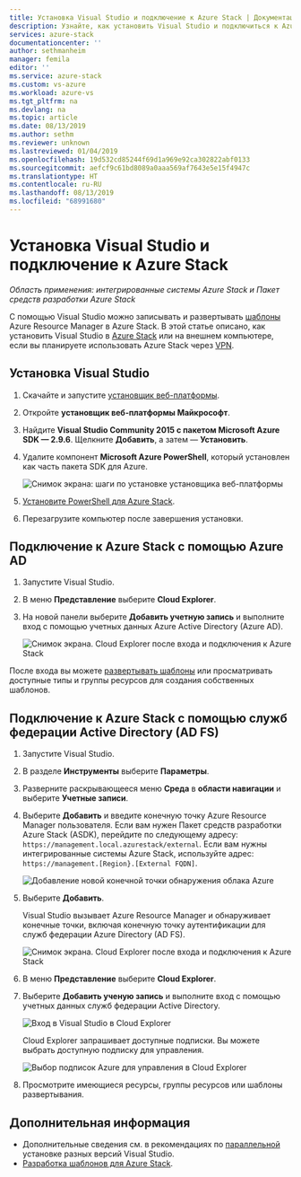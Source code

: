 ```yaml
---
title: Установка Visual Studio и подключение к Azure Stack | Документация Майкрософт
description: Узнайте, как установить Visual Studio и подключиться к Azure Stack.
services: azure-stack
documentationcenter: ''
author: sethmanheim
manager: femila
editor: ''
ms.service: azure-stack
ms.custom: vs-azure
ms.workload: azure-vs
ms.tgt_pltfrm: na
ms.devlang: na
ms.topic: article
ms.date: 08/13/2019
ms.author: sethm
ms.reviewer: unknown
ms.lastreviewed: 01/04/2019
ms.openlocfilehash: 19d532cd85244f69d1a969e92ca302822abf0133
ms.sourcegitcommit: aefcf9c61bd8089a0aaa569af7643e5e15f4947c
ms.translationtype: HT
ms.contentlocale: ru-RU
ms.lasthandoff: 08/13/2019
ms.locfileid: "68991680"
---
```

# <a name="install-visual-studio-and-connect-to-azure-stack"></a>Установка Visual Studio и подключение к Azure Stack

*Область применения: интегрированные системы Azure Stack и Пакет средств разработки Azure Stack*

С помощью Visual Studio можно записывать и развертывать [шаблоны](azure-stack-arm-templates.md) Azure Resource Manager в Azure Stack. В этой статье описано, как установить Visual Studio в [Azure Stack](../asdk/asdk-connect.md#connect-to-azure-stack-using-rdp) или на внешнем компьютере, если вы планируете использовать Azure Stack через [VPN](../asdk/asdk-connect.md#connect-to-azure-stack-using-vpn).

## <a name="install-visual-studio"></a>Установка Visual Studio

1. Скачайте и запустите [установщик веб-платформы](https://www.microsoft.com/web/downloads/platform.aspx).  

2. Откройте **установщик веб-платформы Майкрософт**.

3. Найдите **Visual Studio Community 2015 с пакетом Microsoft Azure SDK — 2.9.6**. Щелкните **Добавить**, а затем — **Установить**.

4. Удалите компонент **Microsoft Azure PowerShell**, который установлен как часть пакета SDK для Azure.

    ![Снимок экрана: шаги по установке установщика веб-платформы](./media/azure-stack-install-visual-studio/image1.png)

5. [Установите PowerShell для Azure Stack](../operator/azure-stack-powershell-install.md).

6. Перезагрузите компьютер после завершения установки.

## <a name="connect-to-azure-stack-with-azure-ad"></a>Подключение к Azure Stack с помощью Azure AD

1. Запустите Visual Studio.

2. В меню **Представление** выберите **Cloud Explorer**.

3. На новой панели выберите **Добавить учетную запись** и выполните вход с помощью учетных данных Azure Active Directory (Azure AD).  

    ![Снимок экрана. Cloud Explorer после входа и подключения к Azure Stack](./media/azure-stack-install-visual-studio/image2.png)

После входа вы можете [развертывать шаблоны](azure-stack-deploy-template-visual-studio.md) или просматривать доступные типы и группы ресурсов для создания собственных шаблонов.  

## <a name="connect-to-azure-stack-with-ad-fs"></a>Подключение к Azure Stack с помощью служб федерации Active Directory (AD FS)

1. Запустите Visual Studio.

2. В разделе **Инструменты** выберите **Параметры**.

3. Разверните раскрывающееся меню **Среда** в **области навигации** и выберите **Учетные записи**.

4. Выберите **Добавить** и введите конечную точку Azure Resource Manager пользователя. Если вам нужен Пакет средств разработки Azure Stack (ASDK), перейдите по следующему адресу: `https://management.local.azurestack/external`.  Если вам нужны интегрированные системы Azure Stack, используйте адрес: `https://management.[Region}.[External FQDN]`.

    ![Добавление новой конечной точки обнаружения облака Azure](./media/azure-stack-install-visual-studio/image5.png)

5. Выберите **Добавить**.  

    Visual Studio вызывает Azure Resource Manager и обнаруживает конечные точки, включая конечную точку аутентификации для служб федерации Azure Directory (AD FS).

    ![Снимок экрана. Cloud Explorer после входа и подключения к Azure Stack](./media/azure-stack-install-visual-studio/image6.png)

6. В меню **Представление** выберите **Cloud Explorer**.

7. Выберите **Добавить ученую запись** и выполните вход с помощью учетных данных служб федерации Active Directory.  

    ![Вход в Visual Studio в Cloud Explorer](./media/azure-stack-install-visual-studio/image7.png)

    Cloud Explorer запрашивает доступные подписки. Вы можете выбрать доступную подписку для управления.

    ![Выбор подписок Azure для управления в Cloud Explorer](./media/azure-stack-install-visual-studio/image8.png)

8. Просмотрите имеющиеся ресурсы, группы ресурсов или шаблоны развертывания.

## <a name="next-steps"></a>Дополнительная информация

- Дополнительные сведения см. в рекомендациях по [параллельной](/visualstudio/install/install-visual-studio-versions-side-by-side) установке разных версий Visual Studio.
- [Разработка шаблонов для Azure Stack](azure-stack-develop-templates.md).
